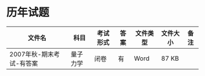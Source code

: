 # 历年试题

文件名|科目|考试形式|答案|文件类型|文件大小|备注
---|---|---|---|---|---|---
2007年秋-期末考试-有答案|量子力学|闭卷|有|Word|87 KB